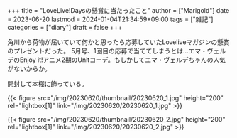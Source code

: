 +++
title = "LoveLive!Daysの懸賞に当たったこと"
author = ["Marigold"]
date = 2023-06-20
lastmod = 2024-01-04T21:34:59+09:00
tags = ["雑記"]
categories = ["diary"]
draft = false
+++

角川から荷物が届いていて何かと思ったら応募していたLoveliveマガジンの懸賞のプレゼントだった。
5月号、1回目の応募で当ててしまうとは...エマ・ヴェルデのEnjoy it!アニメ2期のUnitコーデ。もしかしてエマ・ヴェルデちゃんの人気がないからか。

開封して本棚に飾っている。

{{< figure src="/img/20230620/thumbnail/20230620_1.jpg" height="200" rel="lightbox[1]" link="/img/20230620/20230620_1.jpg" >}}

{{< figure src="/img/20230620/thumbnail/20230620_2.jpg" height="200" rel="lightbox[1]" link="/img/20230620/20230620_2.jpg" >}}
